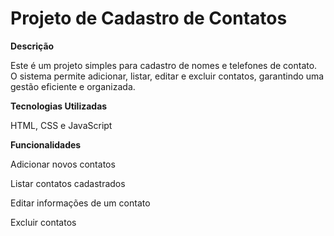 # **Projeto de Cadastro de Contatos**

**Descrição**<br>  

Este é um projeto simples para cadastro de nomes e telefones de contato. O sistema permite adicionar, listar, editar e excluir contatos, garantindo uma gestão eficiente e organizada.

**Tecnologias Utilizadas**<br>  

HTML, CSS e JavaScript 

**Funcionalidades**<br>  

Adicionar novos contatos

Listar contatos cadastrados

Editar informações de um contato

Excluir contatos
